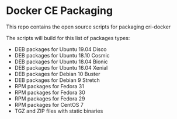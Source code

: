 # Docker CE Packaging

This repo contains the open source scripts for packaging cri-docker

The scripts will build for this list of packages types:

* DEB packages for Ubuntu 19.04 Disco
* DEB packages for Ubuntu 18.10 Cosmic
* DEB packages for Ubuntu 18.04 Bionic
* DEB packages for Ubuntu 16.04 Xenial
* DEB packages for Debian 10 Buster
* DEB packages for Debian 9 Stretch
* RPM packages for Fedora 31
* RPM packages for Fedora 30
* RPM packages for Fedora 29
* RPM packages for CentOS 7
* TGZ and ZIP files with static binaries
